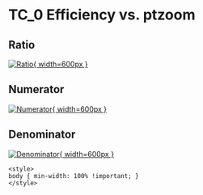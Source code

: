 # TC_0 Efficiency vs. ptzoom

## Ratio

[![Ratio](../mtv/var/TC_0_eff_ptzoom.png){ width=600px }](../mtv/var/TC_0_eff_ptzoom.pdf)

## Numerator

[![Numerator](../mtv/num/TC_0_eff_ptzoom_num.png){ width=600px }](../mtv/num/TC_0_eff_ptzoom_num.pdf)

## Denominator

[![Denominator](../mtv/den/TC_0_eff_ptzoom_den.png){ width=600px }](../mtv/den/TC_0_eff_ptzoom_den.pdf)


``` {=html}
<style>
body { min-width: 100% !important; }
</style>
```
